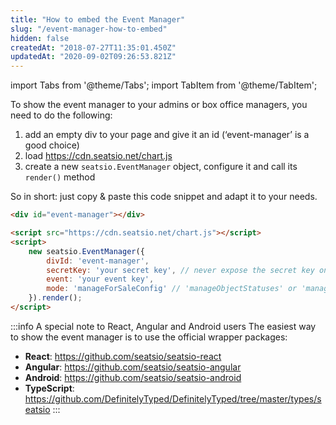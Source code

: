 ```yaml
---
title: "How to embed the Event Manager"
slug: "/event-manager-how-to-embed"
hidden: false
createdAt: "2018-07-27T11:35:01.450Z"
updatedAt: "2020-09-02T09:26:53.821Z"
---
```


import Tabs from '@theme/Tabs';
import TabItem from '@theme/TabItem';

To show the event manager to your admins or box office managers, you need to do the following:

1. add an empty div to your page and give it an id (‘event-manager’ is a good choice)
2. load https://cdn.seatsio.net/chart.js
3. create a new `seatsio.EventManager` object, configure it and call its `render()` method

So in short: just copy & paste this code snippet and adapt it to your needs.
```html
<div id="event-manager"></div>

<script src="https://cdn.seatsio.net/chart.js"></script>
<script>
    new seatsio.EventManager({
        divId: 'event-manager',
        secretKey: 'your secret key', // never expose the secret key on a public web page!
        event: 'your event key',
        mode: 'manageForSaleConfig' // 'manageObjectStatuses' or 'manageForSaleConfig'. More to follow.
    }).render();
</script>
```

:::info A special note to React, Angular and Android users
The easiest way to show the event manager is to use the official wrapper packages: 

* **React**: https://github.com/seatsio/seatsio-react
* **Angular**: https://github.com/seatsio/seatsio-angular
* **Android**: https://github.com/seatsio/seatsio-android
* **TypeScript**: https://github.com/DefinitelyTyped/DefinitelyTyped/tree/master/types/seatsio
:::
